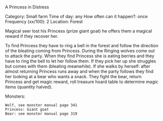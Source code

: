 A Princess in Distress

Category: Small farm
Time of day: any
How often can it happen?: once
Frequency (xx/100): 2
Location: Forest

Magical seer lost his Princess (prize giant goat) he offers them a magical reward if they recover her. 

To find Princess they have to ring a bell in the forest and follow the direction of the bleating coming from Princess. During the Ringing wolves come out to attack the party. When they find Princess she is eating berries and they have to ring the bell to let her follow them. If they pick her up she struggles but comes with them (bleating meanwhile). If she walks by herself: after almost returning Princess runs away and when the party follows they find her looking at a bear who wants a snack. They fight the bear, return Princess and get magic reward, roll treasure hoard table to determine magic items (quantity halved).

Monsters:
	
	Wolf, see monster manual page 341
	Princess: Giant goat
	Bear: see monster manual page 319